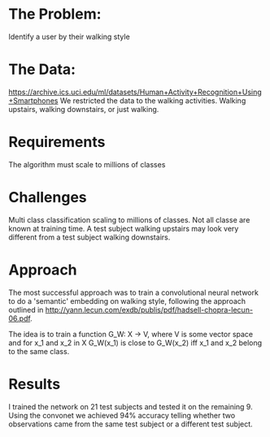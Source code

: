# The Problem:
Identify a user by their walking style

# The Data:
https://archive.ics.uci.edu/ml/datasets/Human+Activity+Recognition+Using+Smartphones
We restricted the data to the walking activities.  Walking upstairs, walking downstairs, or just walking.

# Requirements
The algorithm must scale to millions of classes

# Challenges
Multi class classification scaling to millions of classes.  Not all classe are known at training time.
A test subject walking upstairs may look very different from a test subject walking downstairs.

# Approach
The most successful approach was to train a convolutional neural network to do a 'semantic' embedding on
walking style, following the approach outlined in http://yann.lecun.com/exdb/publis/pdf/hadsell-chopra-lecun-06.pdf.

The idea is to train a function G_W: X -> V, where V is some vector space and for x_1 and x_2 in X G_W(x_1) is 
close to G_W(x_2) iff x_1 and x_2 belong to the same class.

# Results
I trained the network on 21 test subjects and tested it on the remaining 9.  
Using the convonet we achieved 94% accuracy telling whether two observations came from the same test
subject or a different test subject.  
